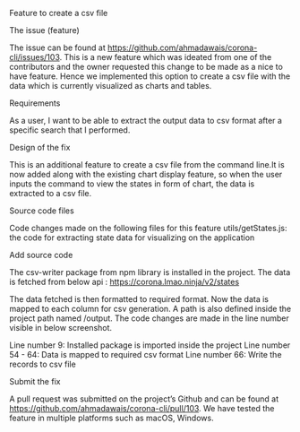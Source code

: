 Feature to create a csv file

The issue (feature)

The issue can be found at https://github.com/ahmadawais/corona-cli/issues/103. This is a new feature which was ideated from one of the contributors and the owner requested this change to be made as a nice to have feature. Hence we implemented this option to create a csv file with the data which is currently visualized as charts and tables.

Requirements

As a user, I want to be able to extract the output data to csv format after a specific search that I performed.


Design of the fix

This is an additional feature to create a csv file from the command line.It is now added along with the existing chart display feature, so when the user inputs the command to view the states in form of chart, the data is extracted to a csv file.


Source code files

Code changes made on the following files for this feature
utils/getStates.js: the code for extracting state data for visualizing on the application

Add source code

The csv-writer package from npm library is installed in the project. The data is fetched from below api : https://corona.lmao.ninja/v2/states

The data fetched is then formatted to required format. Now the data is mapped to each column for csv generation. A path is also defined inside the project path named /output. The code changes are made in the line number visible in below screenshot.
 
Line number 9: Installed package is imported inside the project
Line number 54 - 64: Data is mapped to required csv format
Line number 66: Write the records to csv file



Submit the fix

A pull request was submitted on the project’s Github and can be found at https://github.com/ahmadawais/corona-cli/pull/103. We have tested the feature in multiple platforms such as macOS, Windows.
